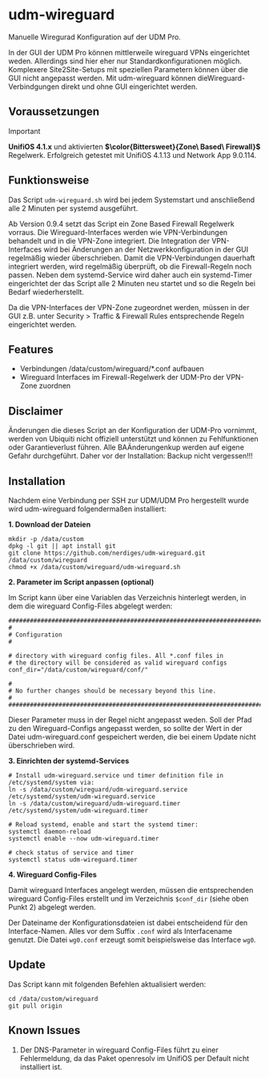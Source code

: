 # udm-wireguard
Manuelle Wiregurad Konfiguration auf der UDM Pro.

In der GUI der UDM Pro können mittlerweile wireguard VPNs eingerichtet weden. Allerdings sind hier eher nur Standardkonfigurationen möglich. Komplexere Site2Site-Setups mit speziellen Parametern können über die GUI nicht angepasst werden. Mit udm-wireguard können dieWireguard-Verbindgungen direkt und ohne GUI eingerichtet werden.

## Voraussetzungen

> [!IMPORTANT]
> <strong>UnifiOS 4.1.x</strong> und aktivierten <strong>$\color{Bittersweet}{Zone\ Based\ Firewall}$</strong> Regelwerk. Erfolgreich getestet mit UnifiOS 4.1.13 und Network App 9.0.114.

## Funktionsweise
Das Script `udm-wireguard.sh` wird bei jedem Systemstart und anschließend alle 2 Minuten per systemd ausgeführt. 

Ab Version 0.9.4 setzt das Script ein Zone Based Firewall Regelwerk vorraus. Die  Wireguard-Interfaces werden wie VPN-Verbindungen behandelt und in die VPN-Zone integriert. Die Integration der VPN-Interfaces wird bei Änderungen an der Netzwerkkonfiguration in der GUI regelmäßig wieder überschrieben. Damit die VPN-Verbindungen dauerhaft integriert werden, wird regelmäßig überprüft, ob die Firewall-Regeln noch passen. Neben dem systemd-Service wird daher auch ein systemd-Timer eingerichtet der das Script alle 2 Minuten neu startet und so die Regeln bei Bedarf wiederherstellt.

Da die VPN-Interfaces der VPN-Zone zugeordnet werden, müssen in der GUI z.B. unter Security > Traffic & Firewall Rules entsprechende Regeln eingerichtet werden.

## Features
- Verbindungen /data/custom/wireguard/*.conf aufbauen
- Wireguard Interfaces im Firewall-Regelwerk der UDM-Pro der VPN-Zone zuordnen 

## Disclaimer
Änderungen die dieses Script an der Konfiguration der UDM-Pro vornimmt, werden von Ubiquiti nicht offiziell unterstützt und können zu Fehlfunktionen oder Garantieverlust führen. Alle BAÄnderungenkup werden auf eigene Gefahr durchgeführt. Daher vor der Installation: Backup nicht vergessen!!!


## Installation
Nachdem eine Verbindung per SSH zur UDM/UDM Pro hergestellt wurde wird udm-wireguard folgendermaßen installiert:

**1. Download der Dateien**

```
mkdir -p /data/custom
dpkg -l git || apt install git
git clone https://github.com/nerdiges/udm-wireguard.git /data/custom/wireguard
chmod +x /data/custom/wireguard/udm-wireguard.sh
```

**2. Parameter im Script anpassen (optional)**

Im Script kann über eine Variablen das Verzeichnis hinterlegt werden, in dem die wireguard Config-Files abgelegt werden:

```
##############################################################################################
#
# Configuration
#

# directory with wireguard config files. All *.conf files in
# the directory will be considered as valid wireguard configs
conf_dir="/data/custom/wireguard/conf/"

#
# No further changes should be necessary beyond this line.
#
######################################################################################
```

Dieser Parameter muss in der Regel nicht angepasst weden. Soll der Pfad zu den Wireguard-Configs angepasst werden, so sollte der Wert in der Datei udm-wireguard.conf gespeichert werden, die bei einem Update nicht überschrieben wird.

**3. Einrichten der systemd-Services**

```
# Install udm-wireguard.service und timer definition file in /etc/systemd/system via:
ln -s /data/custom/wireguard/udm-wireguard.service /etc/systemd/system/udm-wireguard.service
ln -s /data/custom/wireguard/udm-wireguard.timer /etc/systemd/system/udm-wireguard.timer

# Reload systemd, enable and start the systemd timer:
systemctl daemon-reload
systemctl enable --now udm-wireguard.timer

# check status of service and timer
systemctl status udm-wireguard.timer 
```

**4. Wireguard Config-Files**

Damit wireguard Interfaces angelegt werden, müssen die entsprechenden wireguard Config-Files erstellt und im Verzeichnis `$conf_dir` (siehe oben Punkt 2) abgelegt werden.

Der Dateiname der Konfigurationsdateien ist dabei entscheidend für den Interface-Namen. Alles vor dem Suffix `.conf` wird als Interfacename genutzt. Die Datei `wg0.conf` erzeugt somit beispielsweise das Interface `wg0`.

## Update

Das Script kann mit folgenden Befehlen aktualisiert werden:
```
cd /data/custom/wireguard
git pull origin
```

## Known Issues
1. Der DNS-Parameter in wireguard Config-Files führt zu einer Fehlermeldung, da das Paket openresolv im UnifiOS per Default nicht installiert ist. 